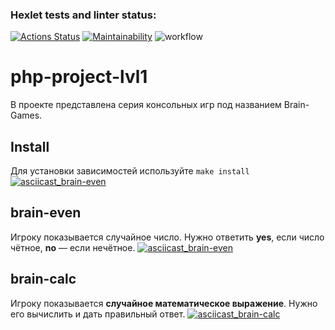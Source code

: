 ### Hexlet tests and linter status:
[![Actions Status](https://github.com/RIP-Peroni/php-project-lvl1/workflows/hexlet-check/badge.svg)](https://github.com/RIP-Peroni/php-project-lvl1/actions)
[![Maintainability](https://api.codeclimate.com/v1/badges/3dc4be9426e8dcf9e704/maintainability)](https://codeclimate.com/github/RIP-Peroni/php-project-lvl1/maintainability)
![workflow](https://github.com/RIP-Peroni/php-project-lvl1/actions/workflows/workflow.yml/badge.svg)


# php-project-lvl1
В проекте представлена серия консольных игр под названием Brain-Games.
## Install
Для установки зависимостей используйте `make install`
[![asciicast_brain-even](https://asciinema.org/a/9Yuqkm6Zp1urjQJDiJG6awNHj.png)](https://asciinema.org/a/9Yuqkm6Zp1urjQJDiJG6awNHj)
## brain-even
 Игроку показывается случайное число. Нужно ответить **yes**, если число чётное, **no** — если нечётное.
[![asciicast_brain-even](https://asciinema.org/a/oZFNHaIVdViAkZeMkCMm4xwlD.png)](https://asciinema.org/a/oZFNHaIVdViAkZeMkCMm4xwlD)
## brain-calc
Игроку показывается **случайное математическое выражение**. Нужно его вычислить и дать правильный ответ.
[![asciicast_brain-calc](https://asciinema.org/a/rUOjGrDsiWVZoqtflWtrLpmLR.png)](https://asciinema.org/a/rUOjGrDsiWVZoqtflWtrLpmLR)